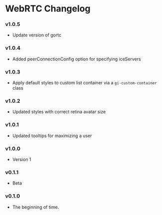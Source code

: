 # WebRTC Changelog

### v1.0.5

- Update version of gortc

### v1.0.4

- Added peerConnectionConfig option for specifying iceServers

### v1.0.3

- Apply default styles to custom list container via a `gi-custom-container` class

### v1.0.2

- Updated styles with correct retina avatar size

### v1.0.1

- Updated tooltips for maximizing a user

### v1.0.0

- Version 1

### v0.1.1

- Beta

### v0.1.0

- The beginning of time.
